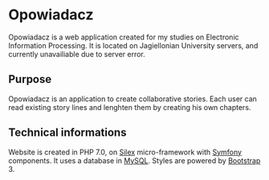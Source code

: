 # Opowiadacz
Opowiadacz is a web application created for my studies on Electronic Information Processing. It is located on Jagiellonian University servers, and currently unavailiable due to server error.

## Purpose
Opowiadacz is an application to create collaborative stories. Each user can read existing story lines and lenghten them by creating his own chapters.

## Technical informations
Website is created in PHP 7.0, on [Silex](https://silex.symfony.com/) micro-framework with [Symfony](https://symfony.com/) components. It uses a database in [MySQL](https://www.mysql.com/). Styles are powered by [Bootstrap](https://getbootstrap.com/) 3.
